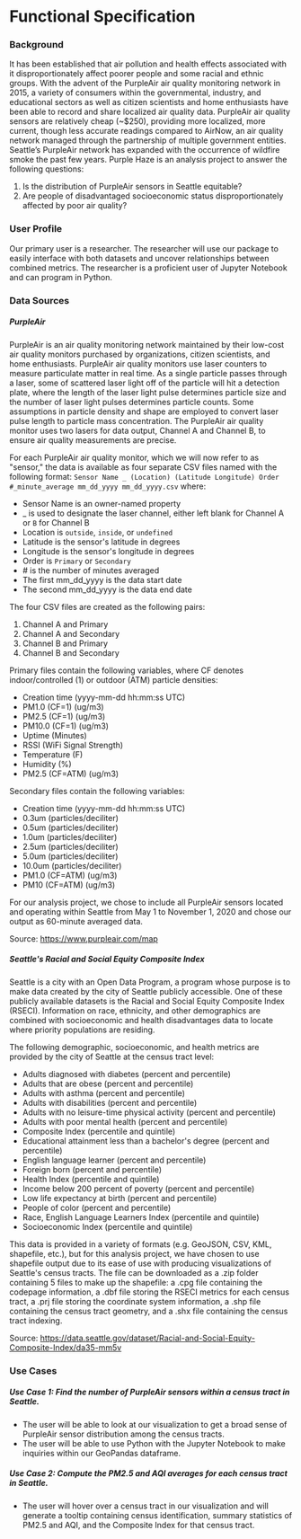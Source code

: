 # Functional Specification

### Background

It has been established that air pollution and health effects associated with it disproportionately affect poorer people and some racial and ethnic groups. With the advent of the PurpleAir air quality monitoring network in 2015, a variety of consumers within the governmental, industry, and educational sectors as well as citizen scientists and home enthusiasts have been able to record and share localized air quality data. PurpleAir air quality sensors are relatively cheap (~$250), providing more localized, more current, though less accurate readings compared to AirNow, an air quality network managed through the partnership of multiple government entities. Seattle’s PurpleAir network has expanded with the occurrence of wildfire smoke the past few years. Purple Haze is an analysis project to answer the following questions:

1. Is the distribution of PurpleAir sensors in Seattle equitable?
2. Are people of disadvantaged socioeconomic status disproportionately affected by poor air quality?

### User Profile

Our primary user is a researcher. The researcher will use our package to easily interface with both datasets and uncover relationships between combined metrics. The researcher is a proficient user of Jupyter Notebook and can program in Python. 

### Data Sources

##### PurpleAir
PurpleAir is an air quality monitoring network maintained by their low-cost air quality monitors purchased by organizations, citizen scientists, and home enthusiasts. PurpleAir air quality monitors use laser counters to measure particulate matter in real time. As a single particle passes through a laser, some of scattered laser light off of the particle will hit a detection plate, where the length of the laser light pulse determines particle size and the number of laser light pulses determines particle counts. Some assumptions in particle density and shape are employed to convert laser pulse length to particle mass concentration. The PurpleAir air quality monitor uses two lasers for data output, Channel A and Channel B, to ensure air quality measurements are precise.

For each PurpleAir air quality monitor, which we will now refer to as "sensor," the data is available as four separate CSV files named with the following format: ``Sensor Name _ (Location) (Latitude Longitude) Order #_minute_average mm_dd_yyyy mm_dd_yyyy.csv`` where:
* Sensor Name is an owner-named property
* _ is used to designate the laser channel, either left blank for Channel A or `B` for Channel B
* Location is `outside`, `inside`, or `undefined` 
* Latitude is the sensor's latitude in degrees
* Longitude is the sensor's longitude in degrees
* Order is `Primary` or `Secondary`
* \# is the number of minutes averaged
* The first mm_dd_yyyy is the data start date
* The second mm_dd_yyyy is the data end date

The four CSV files are created as the following pairs:
1. Channel A and Primary
2. Channel A and Secondary
3. Channel B and Primary
4. Channel B and Secondary

Primary files contain the following variables, where CF denotes indoor/controlled (1) or outdoor (ATM) particle densities:
* Creation time (yyyy-mm-dd hh:mm:ss UTC)
* PM1.0 (CF=1) (ug/m3)
* PM2.5 (CF=1) (ug/m3)
* PM10.0 (CF=1) (ug/m3)
* Uptime (Minutes)
* RSSI (WiFi Signal Strength)
* Temperature (F)
* Humidity (%)
* PM2.5 (CF=ATM) (ug/m3)

Secondary files contain the following variables:
* Creation time (yyyy-mm-dd hh:mm:ss UTC)
*  0.3um (particles/deciliter)
* 0.5um (particles/deciliter)
* 1.0um (particles/deciliter)
* 2.5um (particles/deciliter)
* 5.0um (particles/deciliter)
* 10.0um (particles/deciliter)
* PM1.0 (CF=ATM) (ug/m3)
* PM10 (CF=ATM) (ug/m3) 

For our analysis project, we chose to include all PurpleAir sensors located and operating within Seattle from May 1 to November 1, 2020 and chose our output as 60-minute averaged data.

Source: https://www.purpleair.com/map

##### Seattle's Racial and Social Equity Composite Index
Seattle is a city with an Open Data Program, a program whose purpose is to make data created by the city of Seattle publicly accessible. One of these publicly available datasets is the Racial and Social Equity Composite Index (RSECI). Information on race, ethnicity, and other demographics are combined with socioeconomic and health disadvantages data to locate where priority populations are residing. 

The following demographic, socioeconomic, and health metrics are provided by the city of Seattle at the census tract level:
* Adults diagnosed with diabetes (percent and percentile)
* Adults that are obese (percent and percentile)
* Adults with asthma (percent and percentile)
* Adults with disabilities (percent and percentile)
* Adults with no leisure-time physical activity (percent and percentile)
* Adults with poor mental health (percent and percentile)
* Composite Index (percentile and quintile)
* Educational attainment less than a bachelor's degree (percent and percentile)
* English language learner (percent and percentile)
* Foreign born (percent and percentile)
* Health Index (percentile and quintile)
* Income below 200 percent of poverty (percent and percentile)
* Low life expectancy at birth (percent and percentile)
* People of color (percent and percentile)
* Race, English Language Learners Index (percentile and quintile)
* Socioeconomic Index (percentile and quintile)

This data is provided in a variety of formats (e.g. GeoJSON, CSV, KML, shapefile, etc.), but for this analysis project, we have chosen to use shapefile output due to its ease of use with producing visualizations of Seattle's census tracts. The file can be downloaded as a .zip folder containing 5 files to make up the shapefile: a .cpg file containing the codepage information, a .dbf file storing the RSECI metrics for each census tract, a .prj file storing the coordinate system information, a .shp file containing the census tract geometry, and a .shx file containing the census tract indexing.

Source: https://data.seattle.gov/dataset/Racial-and-Social-Equity-Composite-Index/da35-mm5v

### Use Cases

##### Use Case 1: Find the number of PurpleAir sensors within a census tract in Seattle.
* The user will be able to look at our visualization to get a broad sense of PurpleAir sensor distribution among the census tracts. 
* The user will be able to use Python with the Jupyter Notebook to make inquiries within our GeoPandas dataframe.

##### Use Case 2: Compute the PM2.5 and AQI averages for each census tract in Seattle.
* The user will hover over a census tract in our visualization and will generate a tooltip containing census identification, summary statistics of PM2.5 and AQI, and the Composite Index for that census tract.
